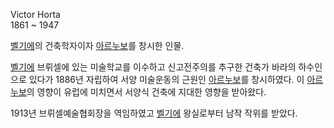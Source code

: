 Victor Horta  
1861 ~ 1947

[벨기에](%EB%B2%A8%EA%B8%B0%EC%97%90.md)의 건축학자이자
[아르누보](%EC%95%84%EB%A5%B4%EB%88%84%EB%B3%B4.md)를 창시한 인물.

[벨기에](%EB%B2%A8%EA%B8%B0%EC%97%90.md) 브뤼셀에 있는 미술학교를 이수하고 신고전주의를 추구한 건축가 바라의
하수인으로 있다가 1886년 자립하여 서양 미술운동의 근원인
[아르누보](%EC%95%84%EB%A5%B4%EB%88%84%EB%B3%B4.md)를 창시하였다. 이
[아르누보](%EC%95%84%EB%A5%B4%EB%88%84%EB%B3%B4.md)의 영향이 유럽에 미치면서 서양식 건축에 지대한
영향을 받아왔다.

1913년 브뤼셀예술협회장을 역임하였고 [벨기에](%EB%B2%A8%EA%B8%B0%EC%97%90.md) 왕실로부터 남작 작위를
받았다.

